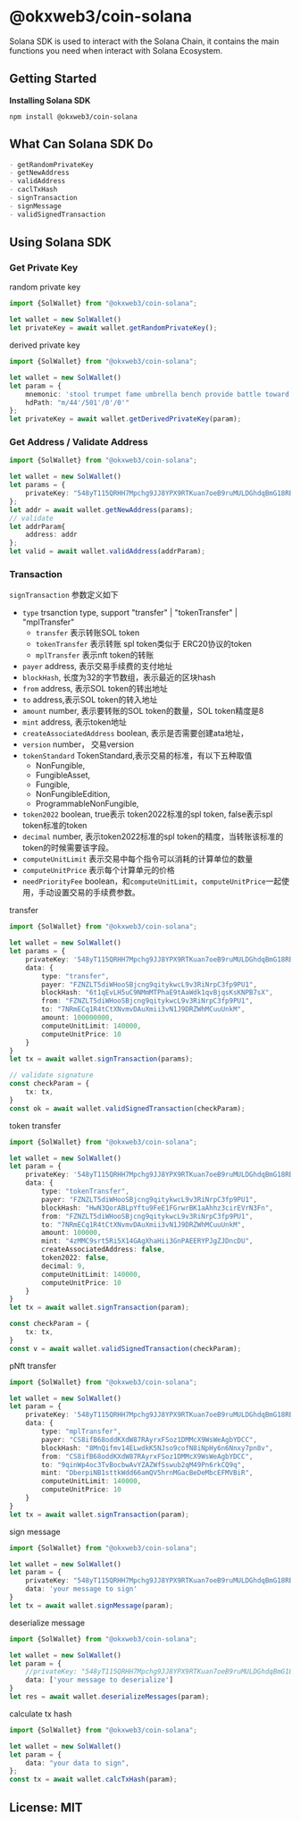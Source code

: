 # @okxweb3/coin-solana
Solana SDK is used to interact with the Solana Chain, it contains the main functions you need when interact with Solana Ecosystem.

## Getting Started
**Installing Solana SDK**
```shell
npm install @okxweb3/coin-solana
```

## What Can Solana SDK Do

```typescript
- getRandomPrivateKey
- getNewAddress
- validAddress
- caclTxHash
- signTransaction
- signMessage
- validSignedTransaction
```

## Using Solana SDK
### Get Private Key

random private key
```typescript
import {SolWallet} from "@okxweb3/coin-solana";

let wallet = new SolWallet()
let privateKey = await wallet.getRandomPrivateKey();
```
derived private key
```typescript
import {SolWallet} from "@okxweb3/coin-solana";

let wallet = new SolWallet()
let param = {
    mnemonic: 'stool trumpet fame umbrella bench provide battle toward story fruit lock view',
    hdPath: "m/44'/501'/0'/0'"
};
let privateKey = await wallet.getDerivedPrivateKey(param);
```

### Get Address / Validate Address
```typescript
import {SolWallet} from "@okxweb3/coin-solana";

let wallet = new SolWallet()
let params = {
    privateKey: "548yT115QRHH7Mpchg9JJ8YPX9RTKuan7oeB9ruMULDGhdqBmG18RBSv54Fpv2BvrC1yVpGdjzAPKHNYUwPBePKc"
};
let addr = await wallet.getNewAddress(params);
// validate
let addrParam{
    address: addr
};
let valid = await wallet.validAddress(addrParam);
```

### Transaction

`signTransaction` 参数定义如下
* `type`  trsanction type, support "transfer" | "tokenTransfer" | "mplTransfer"
    * `transfer` 表示转账SOL token
    * `tokenTransfer` 表示转账 spl token类似于 ERC20协议的token
    * `mplTransfer` 表示nft token的转账
* `payer` address, 表示交易手续费的支付地址
* `blockHash`, 长度为32的字节数组，表示最近的区块hash
* `from` address, 表示SOL token的转出地址
* `to` address,表示SOL token的转入地址
* `amount` number, 表示要转账的SOL token的数量，SOL token精度是8
* `mint` address, 表示token地址
* `createAssociatedAddress` boolean, 表示是否需要创建ata地址，
* `version` number， 交易version
* `tokenStandard` TokenStandard,表示交易的标准，有以下五种取值
    * NonFungible, 
    * FungibleAsset, 
    * Fungible, 
    * NonFungibleEdition, 
    * ProgrammableNonFungible,
* `token2022` boolean, true表示 token2022标准的spl token, false表示spl token标准的token
* `decimal` number, 表示token2022标准的spl token的精度，当转账该标准的token的时候需要该字段。
* `computeUnitLimit` 表示交易中每个指令可以消耗的计算单位的数量
* `computeUnitPrice` 表示每个计算单元的价格
* `needPriorityFee` boolean，和`computeUnitLimit`，`computeUnitPrice`一起使用，手动设置交易的手续费参数。


transfer
```typescript
import {SolWallet} from "@okxweb3/coin-solana";

let wallet = new SolWallet()
let params = {
    privateKey: '548yT115QRHH7Mpchg9JJ8YPX9RTKuan7oeB9ruMULDGhdqBmG18RBSv54Fpv2BvrC1yVpGdjzAPKHNYUwPBePKc',
    data: {
        type: "transfer",
        payer: "FZNZLT5diWHooSBjcng9qitykwcL9v3RiNrpC3fp9PU1",
        blockHash: "6t1qEvLH5uC9NMmMTPhaE9tAaWdk1qvBjqsKsKNPB7sX",
        from: "FZNZLT5diWHooSBjcng9qitykwcL9v3RiNrpC3fp9PU1",
        to: "7NRmECq1R4tCtXNvmvDAuXmii3vN1J9DRZWhMCuuUnkM",
        amount: 100000000,
        computeUnitLimit: 140000,
        computeUnitPrice: 10
    }
}
let tx = await wallet.signTransaction(params);

// validate signature
const checkParam = {
    tx: tx,
}
const ok = await wallet.validSignedTransaction(checkParam);
```



token transfer
```typescript
import {SolWallet} from "@okxweb3/coin-solana";

let wallet = new SolWallet()
let param = {
    privateKey: '548yT115QRHH7Mpchg9JJ8YPX9RTKuan7oeB9ruMULDGhdqBmG18RBSv54Fpv2BvrC1yVpGdjzAPKHNYUwPBePKc',
    data: {
        type: "tokenTransfer",
        payer: "FZNZLT5diWHooSBjcng9qitykwcL9v3RiNrpC3fp9PU1",
        blockHash: "HwN3QorABLpYftu9FeE1FGrwrBK1aAhhz3cirEVrN3Fn",
        from: "FZNZLT5diWHooSBjcng9qitykwcL9v3RiNrpC3fp9PU1",
        to: "7NRmECq1R4tCtXNvmvDAuXmii3vN1J9DRZWhMCuuUnkM",
        amount: 100000,
        mint: "4zMMC9srt5Ri5X14GAgXhaHii3GnPAEERYPJgZJDncDU",
        createAssociatedAddress: false,
        token2022: false,
        decimal: 9,
        computeUnitLimit: 140000,
        computeUnitPrice: 10
    }
}
let tx = await wallet.signTransaction(param);

const checkParam = {
    tx: tx,
}
const v = await wallet.validSignedTransaction(checkParam);
```

pNft transfer
```typescript
import {SolWallet} from "@okxweb3/coin-solana";

let wallet = new SolWallet()
let param = {
    privateKey: '548yT115QRHH7Mpchg9JJ8YPX9RTKuan7oeB9ruMULDGhdqBmG18RBSv54Fpv2BvrC1yVpGdjzAPKHNYUwPBePKc', 
    data: {
        type: "mplTransfer",
        payer: "CS8ifB68oddKXdW87RAyrxFSoz1DMMcX9WsWeAgbYDCC",
        blockHash: "8MnQifmv14ELwdkK5NJso9cofN8iNpHy6n6Nnxy7pn8v",
        from: "CS8ifB68oddKXdW87RAyrxFSoz1DMMcX9WsWeAgbYDCC",
        to: "9qinWp4oc3TvBocbwAvYZAZWfSswub2qM49Pn6rkCQ9q",
        mint: "DberpiNB1sttkWdd66amQV5hrnMGacBeDeMbcEFMVBiR",
        computeUnitLimit: 140000,
        computeUnitPrice: 10
    }
}
let tx = await wallet.signTransaction(param);
```

sign message
```typescript
import {SolWallet} from "@okxweb3/coin-solana";

let wallet = new SolWallet()
let param = {
    privateKey: "548yT115QRHH7Mpchg9JJ8YPX9RTKuan7oeB9ruMULDGhdqBmG18RBSv54Fpv2BvrC1yVpGdjzAPKHNYUwPBePKc", 
    data: 'your message to sign'
}
let tx = await wallet.signMessage(param);
```

deserialize message
```typescript
import {SolWallet} from "@okxweb3/coin-solana";

let wallet = new SolWallet()
let param = {
    //privateKey: "548yT115QRHH7Mpchg9JJ8YPX9RTKuan7oeB9ruMULDGhdqBmG18RBSv54Fpv2BvrC1yVpGdjzAPKHNYUwPBePKc", 
    data: ['your message to deserialize']
}
let res = await wallet.deserializeMessages(param);
```


calculate tx hash
```typescript
import {SolWallet} from "@okxweb3/coin-solana";

let wallet = new SolWallet()
let param = {
    data: "your data to sign",
};
const tx = await wallet.calcTxHash(param);
```

## License: MIT
